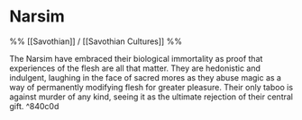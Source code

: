 # Narsim
%% [[Savothian]] / [[Savothian Cultures]] %%

The Narsim have embraced their biological immortality as proof that experiences of the flesh are all that matter. They are hedonistic and indulgent, laughing in the face of sacred mores as they abuse magic as a way of permanently modifying flesh for greater pleasure. Their only taboo is against murder of any kind, seeing it as the ultimate rejection of their central gift. ^840c0d